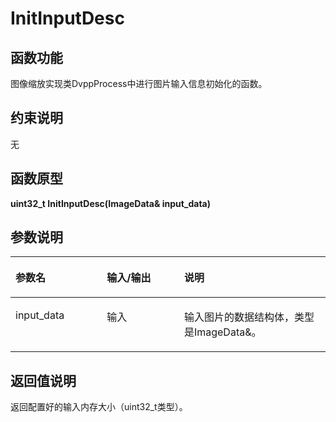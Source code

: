# InitInputDesc<a name="ZH-CN_TOPIC_0000001590019705"></a>

## 函数功能<a name="section15868409121"></a>

图像缩放实现类DvppProcess中进行图片输入信息初始化的函数。

## 约束说明<a name="section1771773225914"></a>

无

## 函数原型<a name="section16481811131215"></a>

**uint32\_t InitInputDesc\(ImageData& input\_data\)**

## 参数说明<a name="section2779823101219"></a>

<a name="zh-cn_topic_0122830089_table438764393513"></a>
<table><thead align="left"><tr id="zh-cn_topic_0122830089_row53871743113510"><th class="cellrowborder" valign="top" width="29.03%" id="mcps1.1.4.1.1"><p id="zh-cn_topic_0122830089_p1438834363520"><a name="zh-cn_topic_0122830089_p1438834363520"></a><a name="zh-cn_topic_0122830089_p1438834363520"></a>参数名</p>
</th>
<th class="cellrowborder" valign="top" width="24.529999999999998%" id="mcps1.1.4.1.2"><p id="p1769255516412"><a name="p1769255516412"></a><a name="p1769255516412"></a>输入/输出</p>
</th>
<th class="cellrowborder" valign="top" width="46.44%" id="mcps1.1.4.1.3"><p id="zh-cn_topic_0122830089_p173881843143514"><a name="zh-cn_topic_0122830089_p173881843143514"></a><a name="zh-cn_topic_0122830089_p173881843143514"></a>说明</p>
</th>
</tr>
</thead>
<tbody><tr id="zh-cn_topic_0122830089_row2038874343514"><td class="cellrowborder" valign="top" width="29.03%" headers="mcps1.1.4.1.1 "><p id="li67795692518p0"><a name="li67795692518p0"></a><a name="li67795692518p0"></a>input_data</p>
</td>
<td class="cellrowborder" valign="top" width="24.529999999999998%" headers="mcps1.1.4.1.2 "><p id="p8693185517417"><a name="p8693185517417"></a><a name="p8693185517417"></a>输入</p>
</td>
<td class="cellrowborder" valign="top" width="46.44%" headers="mcps1.1.4.1.3 "><p id="p071873114412"><a name="p071873114412"></a><a name="p071873114412"></a>输入图片的数据结构体，类型是ImageData&amp;。</p>
</td>
</tr>
</tbody>
</table>

## 返回值说明<a name="section7624143271217"></a>

返回配置好的输入内存大小（uint32\_t类型）。

